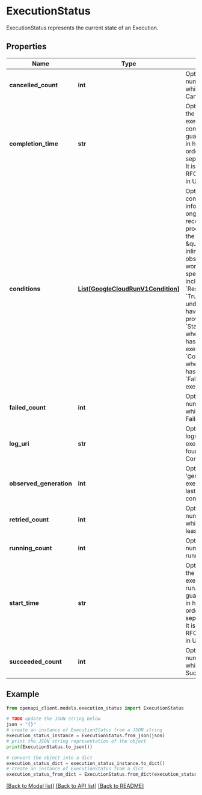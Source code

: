 # ExecutionStatus

ExecutionStatus represents the current state of an Execution.

## Properties

Name | Type | Description | Notes
------------ | ------------- | ------------- | -------------
**cancelled_count** | **int** | Optional. The number of tasks which reached phase Cancelled. | [optional] 
**completion_time** | **str** | Optional. Represents the time that the execution was completed. It is not guaranteed to be set in happens-before order across separate operations. It is represented in RFC3339 form and is in UTC. +optional | [optional] 
**conditions** | [**List[GoogleCloudRunV1Condition]**](GoogleCloudRunV1Condition.md) | Optional. Conditions communicate information about ongoing/complete reconciliation processes that bring the \&quot;spec\&quot; inline with the observed state of the world. Execution-specific conditions include: * &#x60;ResourcesAvailable&#x60;: &#x60;True&#x60; when underlying resources have been provisioned. * &#x60;Started&#x60;: &#x60;True&#x60; when the execution has started to execute. * &#x60;Completed&#x60;: &#x60;True&#x60; when the execution has succeeded. &#x60;False&#x60; when the execution has failed. | [optional] 
**failed_count** | **int** | Optional. The number of tasks which reached phase Failed. | [optional] 
**log_uri** | **str** | Optional. URI where logs for this execution can be found in Cloud Console. | [optional] 
**observed_generation** | **int** | Optional. The &#39;generation&#39; of the execution that was last processed by the controller. | [optional] 
**retried_count** | **int** | Optional. The number of tasks which have retried at least once. | [optional] 
**running_count** | **int** | Optional. The number of actively running tasks. | [optional] 
**start_time** | **str** | Optional. Represents the time that the execution started to run. It is not guaranteed to be set in happens-before order across separate operations. It is represented in RFC3339 form and is in UTC. | [optional] 
**succeeded_count** | **int** | Optional. The number of tasks which reached phase Succeeded. | [optional] 

## Example

```python
from openapi_client.models.execution_status import ExecutionStatus

# TODO update the JSON string below
json = "{}"
# create an instance of ExecutionStatus from a JSON string
execution_status_instance = ExecutionStatus.from_json(json)
# print the JSON string representation of the object
print(ExecutionStatus.to_json())

# convert the object into a dict
execution_status_dict = execution_status_instance.to_dict()
# create an instance of ExecutionStatus from a dict
execution_status_from_dict = ExecutionStatus.from_dict(execution_status_dict)
```
[[Back to Model list]](../README.md#documentation-for-models) [[Back to API list]](../README.md#documentation-for-api-endpoints) [[Back to README]](../README.md)


